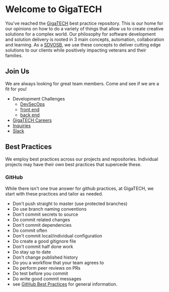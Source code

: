 # Welcome to GigaTECH

You've reached the [GigaTECH](https://gigatech.net) best practice repository. This is our home for our opinions on how to do a variety of things that allow us to create creative solutions for a complex world. Our philosophy for software development and solution delivery is rooted in 3 main concepts, automation, collaboration and learning. As a [SDVOSB](https://www.sba.gov/federal-contracting/contracting-assistance-programs/service-disabled-veteran-owned-small-businesses-program), we use these concepts to deliver cutting edge solutions to our clients while positively impacting veterans and their families.

## Join Us

We are always looking for great team members. Come and see if we are a fit for you!

- Development Challenges
  - [DevSecOps](devsecops.md)
  - [front end](frontend.md)
  - [back end](backend.md)
- [GigaTECH Careers](https://gigatech.net/job-openings/)
- [Inquiries](https://gigatech.net/about/join-us/)
- [Slack](https://gigatech-net.slack.com/app_redirect?channel=general)

## Best Practices

We employ best practices across our projects and repositories. Individual projects may have their own best practices that supercede these.

### GitHub

While there isn't one true answer for github practices, at GigaTECH, we start with these practices and tailor as needed.

- Don't push straight to master (use protected branches)
- Do use branch naming conventions
- Don't commit secrets to source
- Do commit related changes
- Don't commit dependencies
- Do commit often
- Don't commit local/individual configuration
- Do create a good gitignore file
- Don't commit half done work
- Do stay up to date
- Don't change published history
- Do you a workflow that your team agrees to
- Do perform peer reviews on PRs
- Do test before you commit
- Do write good commit messages
- see [GitHub Best Practices](https://resources.github.com/videos/github-best-practices/) for general information.
